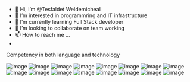 - 👋 Hi, I’m @Tesfaldet Weldemicheal 
- 👀 I’m interested in programmring and IT infrastructure
- 🌱 I’m currently learning Full Stack developer
- 💞️ I’m looking to collaborate on team working
- 📫 How to reach me ...
- 
Competency in both language and technology

![image](https://user-images.githubusercontent.com/91988442/214803404-96525195-0bb7-45e1-a94d-b2f8b5362539.png)
![image](https://user-images.githubusercontent.com/91988442/214803459-f9a5cc68-2918-4efe-b610-21a409b124b9.png)
![image](https://user-images.githubusercontent.com/91988442/214803497-8760df15-c1b8-4a8c-8252-9b4bdfbbcda3.png)
![image](https://user-images.githubusercontent.com/91988442/214803538-933fc2b3-c899-4991-9129-b2cfd38f29d2.png)
![image](https://user-images.githubusercontent.com/91988442/214803558-e6fd1bb8-f901-4e85-8433-278494248eff.png)
![image](https://user-images.githubusercontent.com/91988442/214519518-3093b98a-fc44-4aad-b706-313885135a0b.png)
![image](https://user-images.githubusercontent.com/91988442/214805111-c6c3469f-c1c2-475d-8ccc-f7daf2cc2001.png)
![image](https://user-images.githubusercontent.com/91988442/214805169-546b6cd8-aa5f-4345-87eb-c4d0df12260a.png)
![image](https://user-images.githubusercontent.com/91988442/214805206-8473693b-08a3-4cf0-84e0-b644aac64cb1.png)
![image](https://user-images.githubusercontent.com/91988442/214805246-69737bec-d6a1-4bee-a435-cb3f80c100ac.png)
![image](https://user-images.githubusercontent.com/91988442/214805315-288d6240-ff29-4b4a-9246-f9092dca3648.png)
![image](https://user-images.githubusercontent.com/91988442/214801944-f793f49b-f107-430f-9441-7d9b7227c790.png)
![image](https://user-images.githubusercontent.com/91988442/214806049-3fb940e6-7092-4155-b33d-bc5c6bf82fe6.png)
![image](https://user-images.githubusercontent.com/91988442/214806088-6fbcb713-5954-48a1-ab2a-52db412e3f10.png)
![image](https://user-images.githubusercontent.com/91988442/214806124-bc1ada99-dc2f-42dc-9a89-0662d4a58ddc.png)
![image](https://user-images.githubusercontent.com/91988442/214806170-357c9eec-eaa6-4d62-bd85-1375060caa93.png)





















<!---
Tesfaldet1/Tesfaldet1 is a ✨ special ✨ repository because its `README.md` (this file) appears on your GitHub profile.
You can click the Preview link to take a look at your changes.
--->
